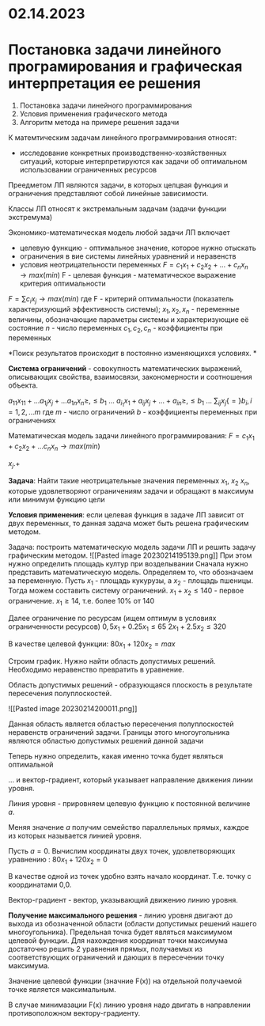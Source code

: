 # 02.14.2023
# Постановка задачи линейного програмирования и графическая интерпретация ее решения

1. Постановка задачи линейного программирования
5. Условия применения графического метода
6. Алгоритм метода на примере решения задачи

К матемтическим задачам линейного программирования относят:
- исследование конкретных производственно-хозяйственных ситуаций, которые интерпретируются как задачи об оптимальном использовании ограниченных ресурсов 

Преедметом ЛП являются задачи, в которых целцвая функция и ограничения представляют собой линейные зависимости. 

Классы ЛП относят к экстремальным задачам (задачи функции экстремума)

Экономико-математическая модель любой задачи ЛП включает 
- целевую функцию - оптимальное значение, которое нужно отыскать 
- ограничения в вие системы линейных уравнений и неравенств
- условия неотрицательности переменных
$F = c_{1}x_{1} + c_{2}x_{2} + \dots + c_{n}x_{n} \to max(min)$ 
F - целевая функция - математическое выражение критерия оптимальности

$F=\sum c_{i}x_{j} \to max(min)$ 
где F - критерий оптимальности (показатель характеризующий эффективность системы);
$x_{1}, x_{2}, x_{n}$ - переменные величины, обозначающие параметры системы и характеризующие её состояние
$n$ - число переменных
$c_{1}, c_{2}, c_{n}$ - коэффициенты при переменных

*Поиск результатов происходит в постоянно изменяющихся условиях. *

**Система ограничений** - совокупность математических выражений, описывающих свойства, взаимосвязи, закономерности и соотношения объекта. 

$a_{11}x_{11}+\dots a_{1j}x_{j}+\dots a_{1n}x_{n}\geq,\leq b_{1}$
...
$a_{i_{1}}x_{1}+a_{ij}x_{j}+\dots+a_{in}\geq,\leq b_{1}$
...
$\sum_{ij}x_{j}\{=\}b_{i}, i=1,2,\dots m$
где $m$ - число ограничений
$b$ - коэффициенты переменных при ограничениях

Математическая модель задачи линейного программирования:
$F=c_{1}x_{1}+c_{2}x_{2}+\dots c_{n}x_{n} \to max(min)$

$x_{j}.+$

**Задача**: Найти такие неотрицательные значения переменных $x_{1}$, $x_{2}$ $x_{n}$, которые удовлетворяют ограничениям задачи и обращают в максимум или минимум функцию цели

**Условия применения**: если целевая функция в задаче ЛП зависит от двух переменных, то данная задача может быть решена графическим методом.

Задача: построить математическую модель задачи ЛП и решить задачу графическим методом. 
![[Pasted image 20230214195139.png]]
 При этом нужно определить площадь култур при возделывании 
 Сначала нужно представить математическую модель. Определяем то, что обозначаем за переменную.
 Пусть $x_1$ - площадь кукурузы, а $x_{2}$ - площадь пшеницы. Тогда можем составить систему ограничений.
 $x_{1}+x_{2}\leq 140$ - первое ограничение.
$x_{1}\geq 14$, т.е. более 10% от 140

Далее ограничение по ресурсам
(ищем оптимум в условиях ограниченности ресурсов)
$0,5x_{1}+0.25x_{1}\leq 65$
$2x_{1}+2.5x_{2}\leq 320$

В качестве целевой функции:
$80x_{1}+120x_{2}=max$

Строим график. Нужно найти область допустимых решений. 
Необходимо неравенство превратить в уравнение. 

Область допустимых решений - образующаяся плоскость в результате пересечения полуплоскостей.

![[Pasted image 20230214200011.png]]

Данная область является областью пересечения полуплоскостей неравенств ограничений задачи. Границы этого многоугольника являются областью допустимых решений данной задачи

Теперь нужно определить, какая именно точка будет являться оптимальной

... и вектор-градиент, который указывает направление движения линии уровня.

Линия уровня - прировняем целевую функцию к постоянной величине $a$. 

Меняя значение $a$ получим семейство параллельных прямых, каждое из которых называется линией уровня. 

Пусть $a=0$. Вычислим координаты двух точек, удовлетворяющих уравнению : $80x_{1}+120x_{2}=0$

В качестве одной из точек удобно взять начало координат. Т.е. точку с координатами 0,0.

Вектор-градиент - вектор, указывающий движению линию уровня. 

**Получение максимального решения** - линию уровня двигают до выхода из обозначенной области (области допустимых решений нашего многоугольника). Предельная точка будет являться максимумом целевой функции. Для нахождения координат точки максимума достаточно решить 2 уравнения прямых, получаемых из соответствующих ограничений и дающих в пересечении точку максимума. 

Значение целевой функции (значние F(x)) на отдельной получаемой точке является максимальным. 

В случае минимазации F(x) линию уровня надо двигать в направлении противоположном вектору-градиенту. 

